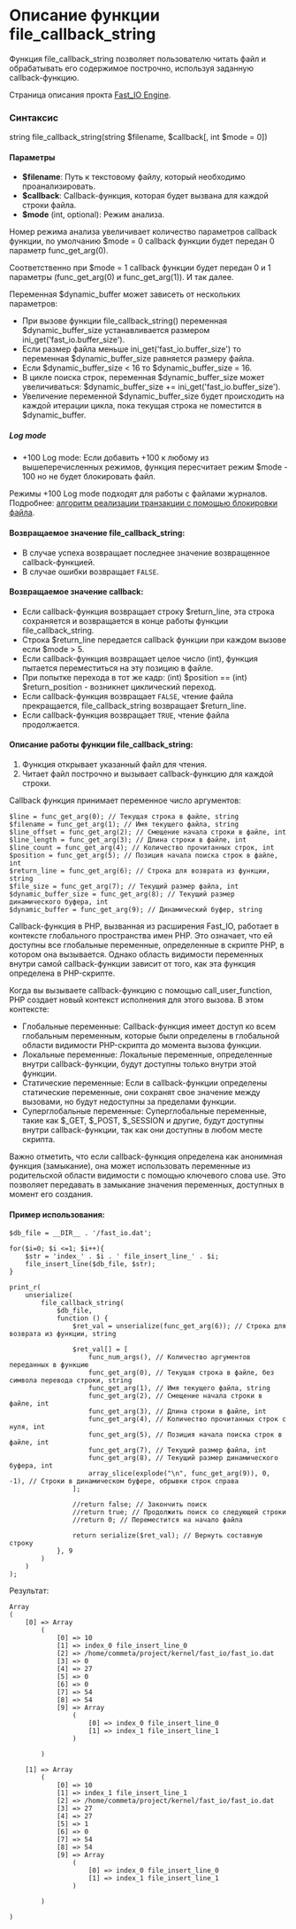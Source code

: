 # Описание функции file_callback_string

Функция file_callback_string позволяет пользователю читать файл и обрабатывать его содержимое построчно, используя заданную callback-функцию.


Страница описания прокта [Fast_IO Engine](https://github.com/commeta/fast_io).


### Синтаксис

string file_callback_string(string $filename, $callback[, int $mode = 0])


#### Параметры

- **$filename**: Путь к текстовому файлу, который необходимо проанализировать.
- **$callback**: Callback-функция, которая будет вызвана для каждой строки файла.
- **$mode** (int, optional): Режим анализа.

Номер режима анализа увеличивает количество параметров callback функции, 
по умолчанию $mode = 0 callback функции будет передан 0 параметр func_get_arg(0).


Соответственно при $mode = 1 callback функции будет передан 0 и 1 параметры (func_get_arg(0) и func_get_arg(1)). И так далее.

Переменная $dynamic_buffer может зависеть от нескольких параметров:
- При вызове функции file_callback_string() переменная $dynamic_buffer_size устанавливается размером ini_get('fast_io.buffer_size').
- Если размер файла меньше ini_get('fast_io.buffer_size') то переменная $dynamic_buffer_size равняется размеру файла.
- Если $dynamic_buffer_size < 16 то $dynamic_buffer_size = 16.
- В цикле поиска строк, переменная $dynamic_buffer_size может увеличиваться: $dynamic_buffer_size += ini_get('fast_io.buffer_size').
- Увеличение переменной $dynamic_buffer_size будет происходить на каждой итерации цикла, пока текущая строка не поместится в $dynamic_buffer.



##### Log mode
- +100 Log mode: Если добавить +100 к любому из вышеперечисленных режимов, функция пересчитает режим $mode - 100 но не будет блокировать файл.

Режимы +100 Log mode подходят для работы с файлами журналов. Подробнее: [алгоритм реализации транзакции с помощью блокировки файла](/test/transaction/README.md).


#### Возвращаемое значение file_callback_string:
- В случае успеха возвращает последнее значение возвращенное callback-функцией.
- В случае ошибки возвращает `FALSE`.

#### Возвращаемое значение callback:
- Если callback-функция возвращает строку $return_line, эта строка сохраняется и возвращается в конце работы функции file_callback_string.
- Строка $return_line передается callback функции при каждом вызове если $mode > 5.
- Если callback-функция возвращает целое число (int), функция пытается переместиться на эту позицию в файле.
- При попытке перехода в тот же кадр: (int) $position == (int) $return_position - возникнет циклический переход.
- Если callback-функция возвращает `FALSE`, чтение файла прекращается, file_callback_string возвращает $return_line.
- Если callback-функция возвращает `TRUE`, чтение файла продолжается.



#### Описание работы функции file_callback_string:
1. Функция открывает указанный файл для чтения.
2. Читает файл построчно и вызывает callback-функцию для каждой строки.


Callback функция принимает переменное число аргументов:
```
$line = func_get_arg(0); // Текущая строка в файле, string
$filename = func_get_arg(1); // Имя текущего файла, string
$line_offset = func_get_arg(2); // Смещение начала строки в файле, int
$line_length = func_get_arg(3); // Длина строки в файле, int
$line_count = func_get_arg(4); // Количество прочитанных строк, int
$position = func_get_arg(5); // Позиция начала поиска строк в файле, int
$return_line = func_get_arg(6); // Строка для возврата из функции, string
$file_size = func_get_arg(7); // Текущий размер файла, int
$dynamic_buffer_size = func_get_arg(8); // Текущий размер динамического буфера, int
$dynamic_buffer = func_get_arg(9); // Динамический буфер, string
```


Callback-функция в PHP, вызванная из расширения Fast_IO, работает в контексте глобального пространства имен PHP. 
Это означает, что ей доступны все глобальные переменные, определенные в скрипте PHP, в котором она вызывается. 
Однако область видимости переменных внутри самой callback-функции зависит от того, как эта функция определена в PHP-скрипте.

Когда вы вызываете callback-функцию с помощью call_user_function, PHP создает новый контекст исполнения для этого вызова. В этом контексте:

- Глобальные переменные: Callback-функция имеет доступ ко всем глобальным переменным, которые были определены в глобальной области видимости PHP-скрипта до момента вызова функции.
- Локальные переменные: Локальные переменные, определенные внутри callback-функции, будут доступны только внутри этой функции.
- Статические переменные: Если в callback-функции определены статические переменные, они сохранят свое значение между вызовами, но будут недоступны за пределами функции.
- Суперглобальные переменные: Суперглобальные переменные, такие как $_GET, $_POST, $_SESSION и другие, будут доступны внутри callback-функции, так как они доступны в любом месте скрипта.

Важно отметить, что если callback-функция определена как анонимная функция (замыкание), она может использовать переменные из родительской области видимости с помощью ключевого слова use. 
Это позволяет передавать в замыкание значения переменных, доступных в момент его создания.



#### Пример использования:
```
$db_file = __DIR__ . '/fast_io.dat';

for($i=0; $i <=1; $i++){
	$str = 'index_' . $i . ' file_insert_line_' . $i;
	file_insert_line($db_file, $str);
}

print_r(
	unserialize(
		file_callback_string(
			$db_file,
			function () {
				$ret_val = unserialize(func_get_arg(6)); // Строка для возврата из функции, string

				$ret_val[] = [
					func_num_args(), // Количество аргументов переданных в функцию
					func_get_arg(0), // Текущая строка в файле, без символа перевода строки, string
					func_get_arg(1), // Имя текущего файла, string
					func_get_arg(2), // Смещение начала строки в файле, int
					func_get_arg(3), // Длина строки в файле, int
					func_get_arg(4), // Количество прочитанных строк с нуля, int
					func_get_arg(5), // Позиция начала поиска строк в файле, int
					func_get_arg(7), // Текущий размер файла, int
					func_get_arg(8), // Текущий размер динамического буфера, int
					array_slice(explode("\n", func_get_arg(9)), 0, -1), // Строки в динамическом буфере, обрывки строк справа
				];

				//return false; // Закончить поиск
				//return true; // Продолжить поиск со следующей строки
				//return 0; // Переместится на начало файла
				
				return serialize($ret_val); // Вернуть составную строку
			}, 9
		)
	)
);
```

Результат:
```
Array
(
    [0] => Array
        (
            [0] => 10
            [1] => index_0 file_insert_line_0
            [2] => /home/commeta/project/kernel/fast_io/fast_io.dat
            [3] => 0
            [4] => 27
            [5] => 0
            [6] => 0
            [7] => 54
            [8] => 54
            [9] => Array
                (
                    [0] => index_0 file_insert_line_0
                    [1] => index_1 file_insert_line_1
                )

        )

    [1] => Array
        (
            [0] => 10
            [1] => index_1 file_insert_line_1
            [2] => /home/commeta/project/kernel/fast_io/fast_io.dat
            [3] => 27
            [4] => 27
            [5] => 1
            [6] => 0
            [7] => 54
            [8] => 54
            [9] => Array
                (
                    [0] => index_0 file_insert_line_0
                    [1] => index_1 file_insert_line_1
                )

        )

)
```

